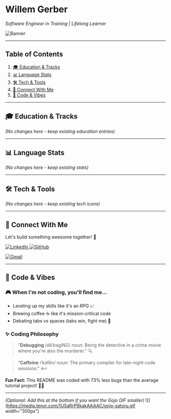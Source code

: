 # Willem Gerber  
*Software Engineer in Training | Lifelong Learner*  

![Banner](https://media.tenor.com/1U5aRqP6kakAAAAC/gojo-satoru.gif)  

---

## Table of Contents   
1. [🎓 Education & Tracks](#education--tracks)   
2. [📊 Language Stats](#language-stats)  
3. [🛠️ Tech & Tools](#tech--tools)  
4. [🔗 Connect With Me](#connect-with-me)  
5. [💭 Code & Vibes](#code--vibes)

---

## 🎓 Education & Tracks 
*(No changes here - keep existing education entries)*

---

## 📊 Language Stats 
*(No changes here - keep existing stats)*

---

## 🛠️ Tech & Tools 
*(No changes here - keep existing tech icons)*

---

## 🔗 Connect With Me

Let's build something awesome together! 🚀

<p align="left">
  <a href="https://www.linkedin.com/in/willem-gerber-954562329/">
    <img src="https://img.shields.io/badge/LinkedIn-0077B5?style=for-the-badge&logo=linkedin&logoColor=white" alt="LinkedIn"/>
  </a>
  
  <a href="https://github.com/W-gerber">
    <img src="https://img.shields.io/badge/GitHub-100000?style=for-the-badge&logo=github&logoColor=white" alt="GitHub"/>
  </a>
  
  <a href="mailto:your-email@gmail.com"> <!-- Replace with your email -->
    <img src="https://img.shields.io/badge/Gmail-D14836?style=for-the-badge&logo=gmail&logoColor=white" alt="Gmail"/>
  </a>
</p>

---

## 💭 Code & Vibes

### 🎮 When I'm not coding, you'll find me...
- Leveling up my skills like it's an RPG 📈
- Brewing coffee ☕ like it's mission-critical code
- Debating tabs vs spaces (tabs win, fight me) 🤺

### ✨ Coding Philosophy
> "**Debugging** /dēˈbəɡiNG/ *noun*: Being the detective in a crime movie where you're also the murderer." 🔍

> "**Caffeine** /ˈkafēn/ *noun*: The primary compiler for late-night code sessions." ☕⚡

**Fun Fact:** This README was coded with 73% less bugs than the average tutorial project! 🐞➗

---

*(Optional: Add this at the bottom if you want the Gojo GIF smaller)*
![](https://media.tenor.com/1U5aRrP6kakAAAAC/gojo-satoru.gif width="300px")
